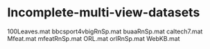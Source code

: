 # Incomplete-multi-view-datasets

100Leaves.mat
bbcsport4vbigRnSp.mat
buaaRnSp.mat
caltech7.mat
Mfeat.mat
mfeatRnSp.mat
ORL.mat
orlRnSp.mat
WebKB.mat

